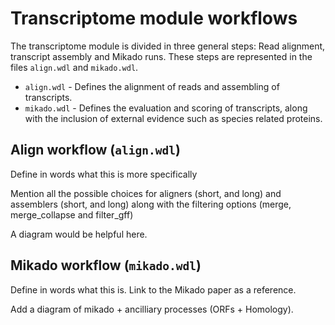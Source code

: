 # Transcriptome module workflows

The transcriptome module is divided in three general steps: Read alignment, transcript assembly and Mikado runs. These steps are represented in the files `align.wdl` and `mikado.wdl`.

* `align.wdl` - Defines the alignment of reads and assembling of transcripts.
* `mikado.wdl` - Defines the evaluation and scoring of transcripts, along with the inclusion of external evidence such as species related proteins.

## Align workflow (`align.wdl`)

Define in words what this is more specifically

Mention all the possible choices for aligners (short, and long) and assemblers (short, and long) along with the filtering options (merge, merge_collapse and filter_gff) 

A diagram would be helpful here.

## Mikado workflow (`mikado.wdl`)

Define in words what this is. Link to the Mikado paper as a reference.

Add a diagram of mikado + ancilliary processes (ORFs + Homology).
